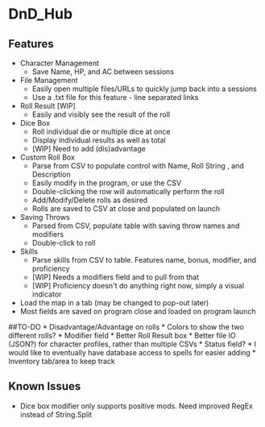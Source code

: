 # DnD_Hub

## Features

* Character Management
    * Save Name, HP, and AC between sessions
* File Management
    * Easily open multiple files/URLs to quickly jump back into a sessions
    * Use a .txt file for this feature - line separated links
* Roll Result [WIP]
    * Easily and visibly see the result of the roll
* Dice Box
	* Roll individual die or multiple dice at once
	* Display individual results as well as total
	* [WIP] Need to add (dis)advantage
* Custom Roll Box
    * Parse from CSV to populate control with Name, Roll String , and Description
    * Easily modify in the program, or use the CSV
    * Double-clicking the row will automatically perform the roll
    * Add/Modify/Delete rolls as desired
    * Rolls are saved to CSV at close and populated on launch
* Saving Throws
    * Parsed from CSV, populate table with saving throw names and modifiers
    * Double-click to roll
* Skills
    * Parse skills from CSV to table. Features name, bonus, modifier, and proficiency
    * [WIP] Needs a modifiers field and to pull from that
    * [WIP] Proficiency doesn't do anything right now, simply a visual indicator
* Load the map in a tab (may be changed to pop-out later)
* Most fields are saved on program close and loaded on program launch

##TO-DO
    * Disadvantage/Advantage on rolls
        * Colors to show the two different rolls?
    * Modifier field
    * Better Roll Result box
    * Better file IO (JSON?) for character profiles, rather than multiple CSVs
    * Status field? 
    * I would like to eventually have database access to spells for easier adding
    * Inventory tab/area to keep track 

## Known Issues
* Dice box modifier only supports positive mods. Need improved RegEx instead of String.Split

